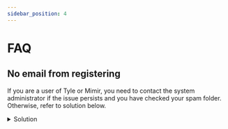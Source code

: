 ```yaml
---
sidebar_position: 4
---
```


# FAQ

## No email from registering

If you are a user of Tyle or Mimir, you need to contact the system administrator if the issue persists and you have
checked your spam folder. Otherwise, refer to solution below.

<details>
<summary>Solution</summary>
If you're not receiving the email, it's because it doesn't get sent when you're running in development mode; the same applies to the account recovery code. The email you should have received can be found in:

`/mimirorg/typelibrary/src/server/TypeLibrary.Api/bin/Debug/net7.0/Data/Mail/`

</details>
